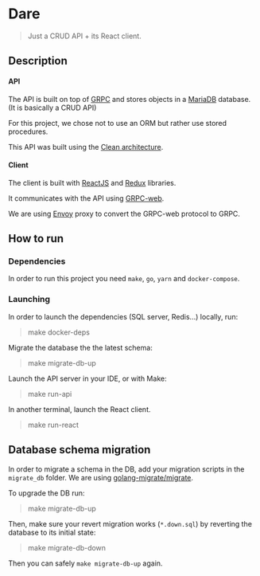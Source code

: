 Dare
====
> Just a CRUD API + its React client.

Description
-----------

#### API
The API is built on top of [GRPC](https://grpc.io/) and stores objects in a [MariaDB](https://mariadb.org/) database.
(It is basically a CRUD API)

For this project, we chose not to use an ORM but rather use stored procedures.

This API was built using the [Clean architecture](http://blog.cleancoder.com/uncle-bob/2012/08/13/the-clean-architecture.html).

#### Client
The client is built with [ReactJS](https://reactjs.org/) and [Redux](https://redux.js.org/) libraries.

It communicates with the API using [GRPC-web](https://github.com/grpc/grpc-web).

We are using [Envoy](https://www.envoyproxy.io/) proxy to convert the GRPC-web protocol to GRPC.




How to run
----------

### Dependencies
In order to run this project you need `make`, `go`, `yarn` and `docker-compose`.
 
### Launching

In order to launch the dependencies (SQL server, Redis...) locally, run:
> make docker-deps

Migrate the database the the latest schema:
> make migrate-db-up

Launch the API server in your IDE, or with Make:
> make run-api

In another terminal, launch the React client.
> make run-react

Database schema migration 
-------------------

In order to migrate a schema in the DB, add your migration scripts in the `migrate_db` folder. 
We are using [golang-migrate/migrate](https://github.com/golang-migrate/migrate).

To upgrade the DB run:
> make migrate-db-up

Then, make sure your revert migration works (`*.down.sql`) by reverting the database to its initial state:
> make migrate-db-down

Then you can safely `make migrate-db-up` again.